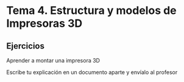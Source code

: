 # Tema 4. Estructura y modelos de Impresoras 3D

## Ejercicios

Aprender a montar una impresora 3D

Escribe tu explicación en un documento aparte y envíalo al profesor